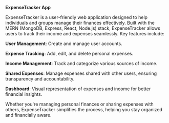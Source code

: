**ExpenseTracker App**

ExpenseTracker is a user-friendly web application designed to help individuals and groups manage their finances effectively. Built with the MERN (MongoDB, Express, React, Node.js) stack, ExpenseTracker allows users to track their income and expenses seamlessly. Key features include:

**User Management**: Create and manage user accounts.

**Expense Tracking**: Add, edit, and delete personal expenses.

**Income Management**: Track and categorize various sources of income.

**Shared Expenses**: Manage expenses shared with other users, ensuring transparency and accountability.

**Dashboard**: Visual representation of expenses and income for better financial insights.

Whether you're managing personal finances or sharing expenses with others, ExpenseTracker simplifies the process, helping you stay organized and financially aware.
